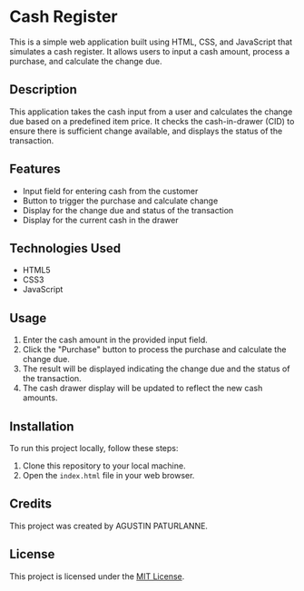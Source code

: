 # Cash Register

This is a simple web application built using HTML, CSS, and JavaScript that simulates a cash register. It allows users to input a cash amount, process a purchase, and calculate the change due.

## Description

This application takes the cash input from a user and calculates the change due based on a predefined item price. It checks the cash-in-drawer (CID) to ensure there is sufficient change available, and displays the status of the transaction.

## Features

- Input field for entering cash from the customer
- Button to trigger the purchase and calculate change
- Display for the change due and status of the transaction
- Display for the current cash in the drawer

## Technologies Used

- HTML5
- CSS3
- JavaScript

## Usage

1. Enter the cash amount in the provided input field.
2. Click the "Purchase" button to process the purchase and calculate the change due.
3. The result will be displayed indicating the change due and the status of the transaction.
4. The cash drawer display will be updated to reflect the new cash amounts.

## Installation

To run this project locally, follow these steps:

1. Clone this repository to your local machine.
2. Open the `index.html` file in your web browser.

## Credits

This project was created by AGUSTIN PATURLANNE.

## License

This project is licensed under the [MIT License](LICENSE).
